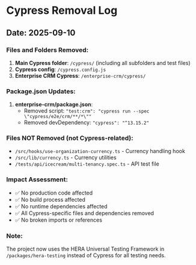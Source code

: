 # Cypress Removal Log

## Date: 2025-09-10

### Files and Folders Removed:
1. **Main Cypress folder**: `/cypress/` (including all subfolders and test files)
2. **Cypress config**: `/cypress.config.js`
3. **Enterprise CRM Cypress**: `/enterprise-crm/cypress/`

### Package.json Updates:
1. **enterprise-crm/package.json**:
   - Removed script: `"test:crm": "cypress run --spec \"cypress/e2e/crm/**/*\""`
   - Removed devDependency: `"cypress": "^13.15.2"`

### Files NOT Removed (not Cypress-related):
- `/src/hooks/use-organization-currency.ts` - Currency handling hook
- `/src/lib/currency.ts` - Currency utilities
- `/tests/api/icecream/multi-tenancy.spec.ts` - API test file

### Impact Assessment:
- ✅ No production code affected
- ✅ No build process affected
- ✅ No runtime dependencies affected
- ✅ All Cypress-specific files and dependencies removed
- ✅ No broken imports or references

### Note:
The project now uses the HERA Universal Testing Framework in `/packages/hera-testing` instead of Cypress for all testing needs.